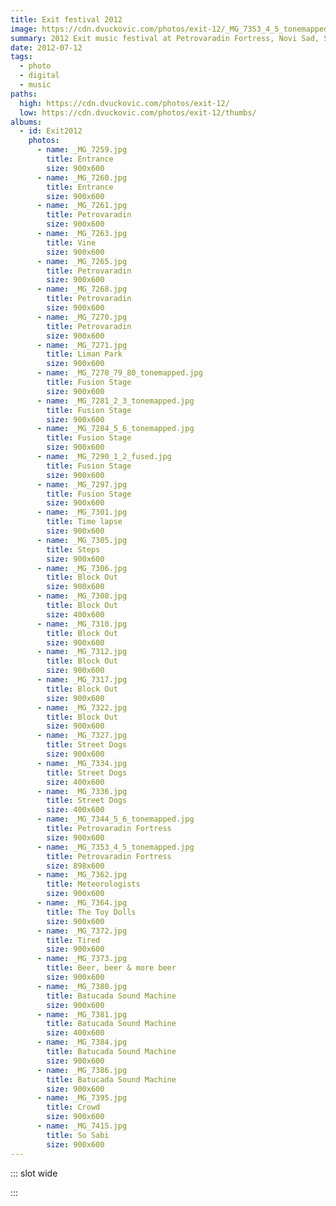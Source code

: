 ```yaml
---
title: Exit festival 2012
image: https://cdn.dvuckovic.com/photos/exit-12/_MG_7353_4_5_tonemapped.jpg
summary: 2012 Exit music festival at Petrovaradin Fortress, Novi Sad, Serbia
date: 2012-07-12
tags:
  - photo
  - digital
  - music
paths:
  high: https://cdn.dvuckovic.com/photos/exit-12/
  low: https://cdn.dvuckovic.com/photos/exit-12/thumbs/
albums:
  - id: Exit2012
    photos:
      - name: _MG_7259.jpg
        title: Entrance
        size: 900x600
      - name: _MG_7260.jpg
        title: Entrance
        size: 900x600
      - name: _MG_7261.jpg
        title: Petrovaradin
        size: 900x600
      - name: _MG_7263.jpg
        title: Vine
        size: 900x600
      - name: _MG_7265.jpg
        title: Petrovaradin
        size: 900x600
      - name: _MG_7268.jpg
        title: Petrovaradin
        size: 900x600
      - name: _MG_7270.jpg
        title: Petrovaradin
        size: 900x600
      - name: _MG_7271.jpg
        title: Liman Park
        size: 900x600
      - name: _MG_7278_79_80_tonemapped.jpg
        title: Fusion Stage
        size: 900x600
      - name: _MG_7281_2_3_tonemapped.jpg
        title: Fusion Stage
        size: 900x600
      - name: _MG_7284_5_6_tonemapped.jpg
        title: Fusion Stage
        size: 900x600
      - name: _MG_7290_1_2_fused.jpg
        title: Fusion Stage
        size: 900x600
      - name: _MG_7297.jpg
        title: Fusion Stage
        size: 900x600
      - name: _MG_7301.jpg
        title: Time lapse
        size: 900x600
      - name: _MG_7305.jpg
        title: Steps
        size: 900x600
      - name: _MG_7306.jpg
        title: Block Out
        size: 900x600
      - name: _MG_7308.jpg
        title: Block Out
        size: 400x600
      - name: _MG_7310.jpg
        title: Block Out
        size: 900x600
      - name: _MG_7312.jpg
        title: Block Out
        size: 900x600
      - name: _MG_7317.jpg
        title: Block Out
        size: 900x600
      - name: _MG_7322.jpg
        title: Block Out
        size: 900x600
      - name: _MG_7327.jpg
        title: Street Dogs
        size: 900x600
      - name: _MG_7334.jpg
        title: Street Dogs
        size: 400x600
      - name: _MG_7336.jpg
        title: Street Dogs
        size: 400x600
      - name: _MG_7344_5_6_tonemapped.jpg
        title: Petrovaradin Fortress
        size: 900x600
      - name: _MG_7353_4_5_tonemapped.jpg
        title: Petrovaradin Fortress
        size: 898x600
      - name: _MG_7362.jpg
        title: Meteorologists
        size: 900x600
      - name: _MG_7364.jpg
        title: The Toy Dolls
        size: 900x600
      - name: _MG_7372.jpg
        title: Tired
        size: 900x600
      - name: _MG_7373.jpg
        title: Beer, beer & more beer
        size: 900x600
      - name: _MG_7380.jpg
        title: Batucada Sound Machine
        size: 900x600
      - name: _MG_7381.jpg
        title: Batucada Sound Machine
        size: 400x600
      - name: _MG_7384.jpg
        title: Batucada Sound Machine
        size: 900x600
      - name: _MG_7386.jpg
        title: Batucada Sound Machine
        size: 900x600
      - name: _MG_7395.jpg
        title: Crowd
        size: 900x600
      - name: _MG_7415.jpg
        title: So Sabi
        size: 900x600
---
```


::: slot wide

<PhotoAlbum id="Exit2012" />

:::
